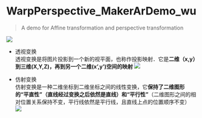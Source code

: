 # WarpPerspective_MakerArDemo_wu
> A demo for Affine transformation and perspective transformation

![](https://github.com/wuxiaolang/WarpPerspective_MakerArDemo_wu/blob/master/pic/tf.gif?raw=true)   
+ 透视变换    
透视变换是将图片投影到一个新的视平面，也称作投影映射．它是**二维（x,y）到三维(X,Y,Z)，再到另一个二维(x’,y’)空间的映射**
![](https://img-blog.csdn.net/20170503084031553?watermark/2/text/aHR0cDovL2Jsb2cuY3Nkbi5uZXQveGlleWFuMDgxMQ==/font/5a6L5L2T/fontsize/400/fill/I0JBQkFCMA==/dissolve/70/gravity/Centerr)   

+ 仿射变换    
仿射变换是一种二维坐标到二维坐标之间的线性变换，它**保持了二维图形的“平直性”（直线经过变换之后依然是直线）和“平行性”**（二维图形之间的相对位置关系保持不变，平行线依然是平行线，且直线上点的位置顺序不变）
![](https://upload-images.jianshu.io/upload_images/5357893-41716a2c41c0d355.png?imageMogr2/auto-orient/strip%7CimageView2/2/w/296/format/webp)   
